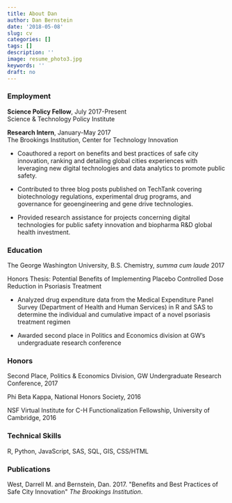 ```yaml
---
title: About Dan
author: Dan Bernstein
date: '2018-05-08'
slug: cv
categories: []
tags: []
description: ''
image: resume_photo3.jpg
keywords: ''
draft: no
---
```


### Employment
**Science Policy Fellow**, July 2017-Present<br>
Science & Technology Policy Institute




**Research Intern**, January-May 2017<br>
The Brookings Institution, Center for Technology Innovation

+ Coauthored a report on benefits and best practices of safe city innovation, ranking and detailing global cities experiences with leveraging new digital technologies and data analytics to promote public safety. 

+ Contributed to three blog posts published on TechTank covering biotechnology regulations, experimental drug programs, and governance for geoengineering and gene drive technologies.

+ Provided research assistance for projects concerning digital technologies for public safety innovation and biopharma R&D global health investment.



### Education

The George Washington University, B.S. Chemistry, *summa cum laude* 2017

Honors Thesis: Potential Benefits of Implementing Placebo Controlled Dose Reduction in Psoriasis Treatment	

+ Analyzed drug expenditure data from the Medical Expenditure Panel Survey (Department of Health and Human Services) in R and SAS to determine the individual and cumulative impact of a novel psoriasis treatment regimen

+ Awarded second place in Politics and Economics division at GW’s undergraduate research conference

### Honors

Second Place, Politics & Economics Division, GW Undergraduate Research Conference, 2017

Phi Beta Kappa, National Honors Society, 2016

NSF Virtual Institute for C-H Functionalization Fellowship, University of Cambridge, 2016


### Technical Skills

R, Python, JavaScript, SAS, SQL, GIS, CSS/HTML


### Publications

West, Darrell M. and Bernstein, Dan. 2017. "Benefits and Best Practices of Safe City Innovation" *The Brookings Institution*.


